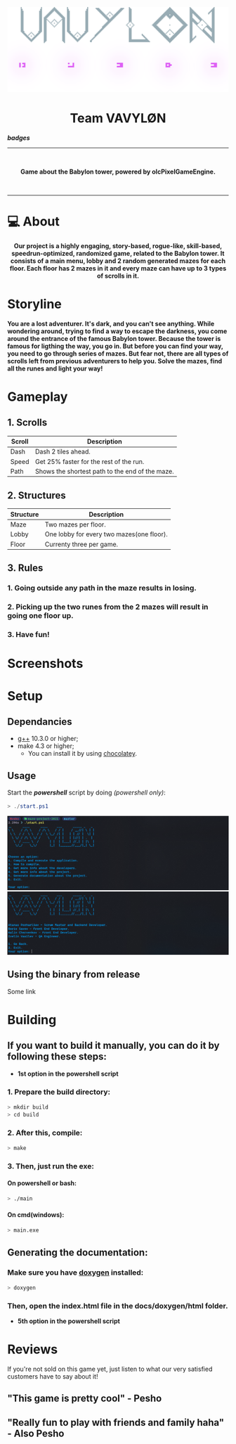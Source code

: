 ![Vavylon Logo](public/VAVYLON_LOGO_BIG_NOBG.png)

<h1 align="center"><strong> Team VAVYLØN</strong></h1>

***badges***
___

<br>

<p align="center">
   <strong> Game about the Babylon tower, powered by olcPixelGameEngine.</strong> 
</p>
<br>

___

# 💻 About

<p align="center"><strong>Our project is a highly engaging, story-based, rogue-like, skill-based, speedrun-optimized, randomized  game, related to the Babylon tower. It consists of a main menu, lobby and 2 random generated mazes for each floor. Each floor has 2 mazes in it and every maze can have up to 3 types of scrolls in it.</strong></p>

# Storyline

**You are a lost adventurer. It's dark, and you can't see anything. While wondering around, trying to find a way to escape the darkness, you come around the entrance of the famous Babylon tower. Because the tower is famous for ligthing the way, you go in. But before you can find your way, you need to go through series of mazes. But fear not, there are all types of scrolls left from previous adventurers to help you. Solve the mazes, find all the runes and light your way!**

# Gameplay
## 1. Scrolls
| Scroll | Description                                     |
|--------|-------------------------------------------------|
| Dash   | Dash 2 tiles ahead.                             |
| Speed  | Get 25% faster for the rest of the run.         |
| Path   | Shows the shortest path to the end of the maze. |

## 2. Structures

| Structure | Description                               |
|-----------|-------------------------------------------|
| Maze      | Two mazes per floor.                      |
| Lobby     | One lobby for every two mazes(one floor). |
| Floor     | Currenty three per game.                  |

## 3. Rules
### 1. Going outside any path in the maze results in **losing**.
### 2. Picking up the two runes from the 2 mazes will result in going one floor up.
### 3. Have fun!

# Screenshots

# Setup
## Dependancies

- [g++](https://gcc.gnu.org/) 10.3.0 or higher;
- make 4.3 or higher;
  - You can install it by using [chocolatey](https://chocolatey.org/).

## Usage
Start the ***powershell*** script by doing *(powershell only)*:
```powershell
> ./start.ps1
```

![Script Example](public/POWERSHELL_SCRIPT_EXAMPLE.png)
![Script Developers Example](public/POWERSHELL_SCRIPT_DEVELOPERS.png)

## Using the binary from release

Some link

# Building

## **If you want to build it manually, you can do it by following these steps:**
- **1st option in the powershell script**

### 1. Prepare the build directory:

```bash
> mkdir build
> cd build
```

### 2. After this, compile:

```bash
> make
```

### 3. Then, just run the exe:
#### **On powershell or bash:**

```bash
> ./main
```

#### **On cmd(windows):**
```bash
> main.exe
```

## Generating the documentation:
### Make sure you have [doxygen](https://www.doxygen.nl/index.html) installed:

```bash
> doxygen
```
### Then, open the index.html file in the docs/doxygen/html folder.
- **5th option in the powershell script**

# Reviews
If you're not sold on this game yet, just listen to what our very satisfied customers have to say about it!
## "This game is pretty cool" - Pesho
## "Really fun to play with friends and family haha" - Also Pesho